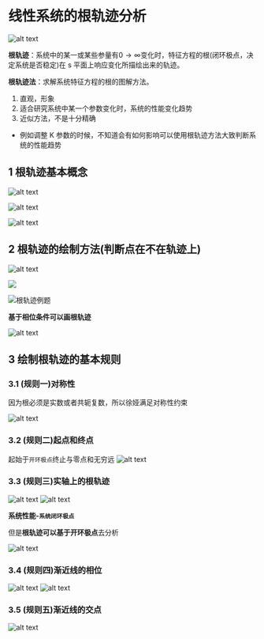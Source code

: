 # 线性系统的根轨迹分析

![alt text](image.png)

**根轨迹**：系统中的某一或某些参量有$0\rightarrow\infty$变化时，特征方程的根(闭环极点，决定系统是否稳定)在 s 平面上响应变化所描绘出来的轨迹。

**根轨迹法**：求解系统特征方程的根的图解方法。

1. 直观，形象
2. 适合研究系统中某一个参数变化时，系统的性能变化趋势
3. 近似方法，不是十分精确

- 例如调整 K 参数的时候，不知道会有如何影响可以使用根轨迹方法大致判断系统的性能趋势

## 1 根轨迹基本概念

![alt text](image-1.png)

![alt text](image-2.png)

![alt text](image-3.png)

## 2 根轨迹的绘制方法(判断点在不在轨迹上)

![alt text](image-4.png)

![](image-5.png)

![根轨迹例题](image-6.png)

**基于相位条件可以画根轨迹**

![alt text](image-7.png)

## 3 绘制根轨迹的基本规则

### 3.1 (规则一)对称性

因为根必须是实数或者共轭复数，所以徐娅满足对称性约束

![alt text](image-9.png)

### 3.2 (规则二)起点和终点

起始于`开环极点`终止与零点和无穷远
![alt text](image-8.png)

### 3.3 (规则三)实轴上的根轨迹

![alt text](image-10.png)
![alt text](image-11.png)



**系统性能-`系统闭环极点`**

但是**根轨迹可以基于开环极点**去分析

![alt text](image-12.png)

### 3.4 (规则四)渐近线的相位

![alt text](image-13.png)
![alt text](image-14.png)

### 3.5 (规则五)渐近线的交点

![alt text](image-15.png)
